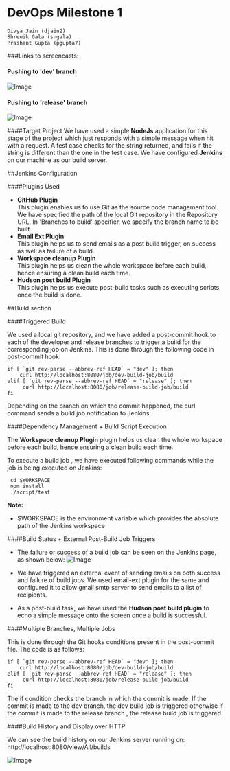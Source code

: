 # DevOps Milestone 1

    Divya Jain (djain2)
    Shrenik Gala (sngala)
    Prashant Gupta (pgupta7)

###Links to screencasts:
#### Pushing to 'dev' branch
![Image](https://github.com/shrenikgala/DevopsM1/blob/master/Devbranch.gif)

#### Pushing to 'release' branch
![Image](https://github.com/shrenikgala/DevopsM1/blob/master/release.gif)

####Target Project
We have used a simple **NodeJs** application for this stage of the project which just responds with a simple message when hit with a request. A test case checks for the string returned, and fails if the string is different than the one in the test case. We have configured **Jenkins** on our machine as our build server.

##Jenkins Configuration

####Plugins Used

- **GitHub Plugin**<br>
    This plugin enables us to use Git as the source code management tool. We have specified the path of the local Git repository in the Repository URL. In 'Branches to build' specifier, we specify the branch name to be built.
- **Email Ext Plugin**<br>
    This plugin helps us to send emails as a post build trigger, on success as well as failure of a build.
- **Workspace cleanup Plugin**<br>
    This plugin helps us clean the whole workspace before each build, hence ensuring a clean build each time.
- **Hudson post build Plugin**<br>
    This plugin helps us execute post-build tasks such as executing scripts once the build is done.

##Build section

####Triggered Build

We used a local git repository, and we have added a post-commit hook to each of the developer and release branches to trigger a build for the corresponding job on Jenkins. This is done through the following code in post-commit hook:


    if [ `git rev-parse --abbrev-ref HEAD` = "dev" ]; then
        curl http://localhost:8080/job/dev-build-job/build
    elif [ `git rev-parse --abbrev-ref HEAD` = "release" ]; then
         curl http://localhost:8080/job/release-build-job/build
    fi

Depending on the branch on which the commit happened, the curl command sends a build job notification to Jenkins.

####Dependency Management + Build Script Execution

The **Workspace cleanup Plugin** plugin helps us clean the whole workspace before each build, hence ensuring a clean build each time.

To execute a build job , we have executed following commands while the job is being executed on Jenkins:

     cd $WORKSPACE
     npm install
     ./script/test

**Note:**
- $WORKSPACE is the environment variable which provides the absolute path of the Jenkins workspace

####Build Status + External Post-Build Job Triggers

- The failure or success of a build job can be seen on the Jenkins page, as shown below:
![Image](https://github.com/shrenikgala/DevopsM1/blob/master/failuresuccess.png)

- We have triggered an external event of sending emails on both success and failure of build jobs. We used email-ext plugin for the same and configured it to allow gmail smtp server to send emails to a list of recipients.
- As a post-build task, we have used the **Hudson post build plugin** to echo a simple message onto the screen once a build is successful.

####Multiple Branches, Multiple Jobs

This is done through the Git hooks conditions present in the post-commit file. The code is as follows:

    if [ `git rev-parse --abbrev-ref HEAD` = "dev" ]; then
        curl http://localhost:8080/job/dev-build-job/build
    elif [ `git rev-parse --abbrev-ref HEAD` = "release" ]; then
         curl http://localhost:8080/job/release-build-job/build
    fi

The if condition checks the branch in which the commit is made. If the commit is made to the dev branch, the dev build job is triggered otherwise if the commit is made to the release branch , the release build job is triggered.

####Build History and Display over HTTP
    
We can see the build history on our Jenkins server running on: <br> 
http://localhost:8080/view/All/builds

![Image](https://github.com/shrenikgala/DevopsM1/blob/master/buildhistory.png)
